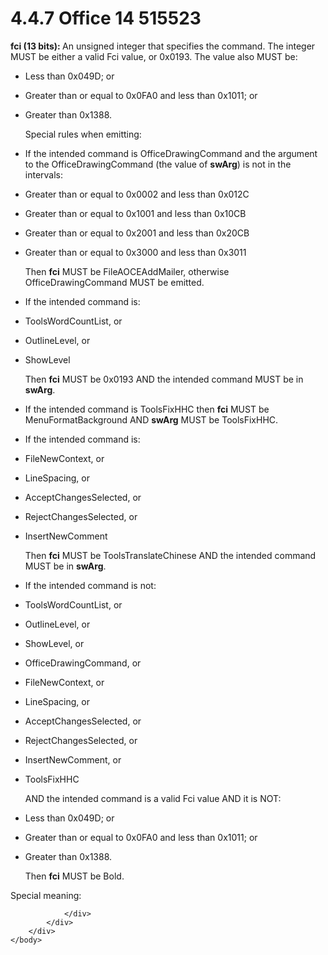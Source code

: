 <html dir="LTR" xmlns:mshelp="http://msdn.microsoft.com/mshelp" xmlns:ddue="http://ddue.schemas.microsoft.com/authoring/2003/5" xmlns:xlink="http://www.w3.org/1999/xlink" xmlns:tool="http://www.microsoft.com/tooltip">
    <head>
        <meta http-equiv="Content-Type" content="text/html; CHARSET=utf-8"></meta>
        <meta name="save" content="history"></meta>
        <title>4.4.7 Office 14 515523</title>
        <xml>
            <mshelp:toctitle title="4.4.7 Office 14 515523"></mshelp:toctitle>
            <mshelp:rltitle title="[MS-CANARYBLOCK]: Office 14 515523"></mshelp:rltitle>
            <mshelp:keyword index="A" term="d8d1563a-277f-44dc-9c0c-01a7331ca797"></mshelp:keyword>
            <mshelp:attr name="DCSext.ContentType" value="open specification"></mshelp:attr>
            <mshelp:attr name="AssetID" value="d8d1563a-277f-44dc-9c0c-01a7331ca797"></mshelp:attr>
            <mshelp:attr name="TopicType" value="kbRef"></mshelp:attr>
            <mshelp:attr name="DCSext.Title" value="[MS-CANARYBLOCK]: Office 14 515523" />
        </xml>
    </head>
    <body>
        <div id="header">
            <h1 class="heading">4.4.7 Office 14 515523</h1>
        </div>
        <div id="mainSection">
            <div id="mainBody">
                <div id="allHistory" class="saveHistory"></div>
                <div id="sectionSection0" class="section" name="collapseableSection">
                    

<p><b>fci (13 bits): </b>An unsigned integer that
specifies the command. The integer MUST be either a valid Fci value, or 0x0193.
The value also MUST be:</p>

<ul><li><p><span><span> 
</span></span>Less than 0x049D; or</p>

</li><li><p><span><span> 
</span></span>Greater than or equal to 0x0FA0 and less than 0x1011; or</p>

</li><li><p><span><span> 
</span></span>Greater than 0x1388.</p>

<p>Special rules when emitting:</p>

</li><li><p><span><span> 
</span></span>If the intended command is OfficeDrawingCommand and the argument
to the OfficeDrawingCommand (the value of <b>swArg</b>) is not in the
intervals:</p>

</li><li><p><span><span> 
</span></span>Greater than or equal to 0x0002 and less than 0x012C</p>

</li><li><p><span><span> 
</span></span>Greater than or equal to 0x1001 and less than 0x10CB</p>

</li><li><p><span><span> 
</span></span>Greater than or equal to 0x2001 and less than 0x20CB</p>

</li><li><p><span><span> 
</span></span>Greater than or equal to 0x3000 and less than 0x3011</p>

<p>Then <b>fci</b> MUST be FileAOCEAddMailer, otherwise
OfficeDrawingCommand MUST be emitted.</p>

</li><li><p><span><span> 
</span></span>If the intended command is:</p>

</li><li><p><span><span> 
</span></span>ToolsWordCountList, or</p>

</li><li><p><span><span> 
</span></span>OutlineLevel, or</p>

</li><li><p><span><span> 
</span></span>ShowLevel</p>

<p>Then <b>fci</b> MUST be 0x0193 AND the intended
command MUST be in <b>swArg</b>.</p>

</li><li><p><span><span> 
</span></span>If the intended command is ToolsFixHHC then <b>fci</b> MUST be
MenuFormatBackground AND <b>swArg</b> MUST be ToolsFixHHC.</p>

</li><li><p><span><span> 
</span></span>If the intended command is:</p>

</li><li><p><span><span> 
</span></span>FileNewContext, or</p>

</li><li><p><span><span> 
</span></span>LineSpacing, or</p>

</li><li><p><span><span> 
</span></span>AcceptChangesSelected, or</p>

</li><li><p><span><span> 
</span></span>RejectChangesSelected, or</p>

</li><li><p><span><span> 
</span></span>InsertNewComment</p>

<p>Then <b>fci</b> MUST be ToolsTranslateChinese AND the
intended command MUST be in <b>swArg</b>.</p>

</li><li><p><span><span> 
</span></span>If the intended command is not:</p>

</li><li><p><span><span> 
</span></span>ToolsWordCountList, or</p>

</li><li><p><span><span> 
</span></span>OutlineLevel, or</p>

</li><li><p><span><span> 
</span></span>ShowLevel, or</p>

</li><li><p><span><span> 
</span></span>OfficeDrawingCommand, or</p>

</li><li><p><span><span> 
</span></span>FileNewContext, or</p>

</li><li><p><span><span> 
</span></span>LineSpacing, or</p>

</li><li><p><span><span> 
</span></span>AcceptChangesSelected, or</p>

</li><li><p><span><span> 
</span></span>RejectChangesSelected, or</p>

</li><li><p><span><span> 
</span></span>InsertNewComment, or</p>

</li><li><p><span><span> 
</span></span>ToolsFixHHC</p>

<p>AND the intended command is a valid Fci value AND it
is NOT:</p>

</li><li><p><span><span> 
</span></span>Less than 0x049D; or</p>

</li><li><p><span><span> 
</span></span>Greater than or equal to 0x0FA0 and less than 0x1011; or</p>

</li><li><p><span><span> 
</span></span>Greater than 0x1388.</p>

<p>Then <b>fci</b> MUST be Bold.</p>

</li></ul><p>Special meaning:</p>


                </div>
            </div>
        </div>
    </body>
</html>